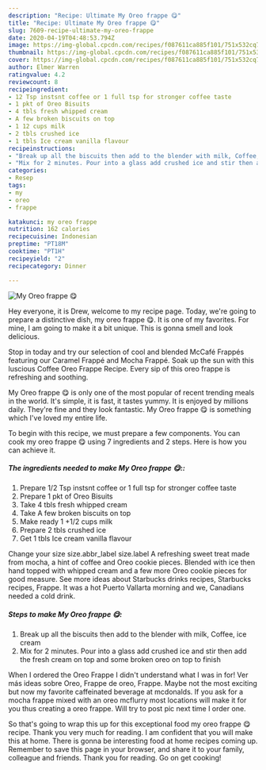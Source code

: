```yaml
---
description: "Recipe: Ultimate My Oreo frappe 😋"
title: "Recipe: Ultimate My Oreo frappe 😋"
slug: 7609-recipe-ultimate-my-oreo-frappe
date: 2020-04-19T04:48:53.794Z
image: https://img-global.cpcdn.com/recipes/f087611ca885f101/751x532cq70/my-oreo-frappe-😋-recipe-main-photo.jpg
thumbnail: https://img-global.cpcdn.com/recipes/f087611ca885f101/751x532cq70/my-oreo-frappe-😋-recipe-main-photo.jpg
cover: https://img-global.cpcdn.com/recipes/f087611ca885f101/751x532cq70/my-oreo-frappe-😋-recipe-main-photo.jpg
author: Elmer Warren
ratingvalue: 4.2
reviewcount: 8
recipeingredient:
- 12 Tsp instsnt coffee or 1 full tsp for stronger coffee taste
- 1 pkt of Oreo Bisuits
- 4 tbls fresh whipped cream
- A few broken biscuits on top
- 1 12 cups milk
- 2 tbls crushed ice
- 1 tbls Ice cream vanilla flavour
recipeinstructions:
- "Break up all the biscuits then add to the blender with milk, Coffee, ice cream"
- "Mix for 2 minutes. Pour into a glass add crushed ice and stir then add the fresh cream on top and some broken oreo on top to finish"
categories:
- Resep
tags:
- my
- oreo
- frappe

katakunci: my oreo frappe
nutrition: 162 calories
recipecuisine: Indonesian
preptime: "PT18M"
cooktime: "PT1H"
recipeyield: "2"
recipecategory: Dinner

---
```



![My Oreo frappe 😋](https://img-global.cpcdn.com/recipes/f087611ca885f101/751x532cq70/my-oreo-frappe-😋-recipe-main-photo.jpg)

Hey everyone, it is Drew, welcome to my recipe page. Today, we're going to prepare a distinctive dish, my oreo frappe 😋. It is one of my favorites. For mine, I am going to make it a bit unique. This is gonna smell and look delicious.

Stop in today and try our selection of cool and blended McCafé Frappés featuring our Caramel Frappé and Mocha Frappé. Soak up the sun with this luscious Coffee Oreo Frappe Recipe. Every sip of this oreo frappe is refreshing and soothing.

My Oreo frappe 😋 is only one of the most popular of recent trending meals in the world. It's simple, it is fast, it tastes yummy. It is enjoyed by millions daily. They're fine and they look fantastic. My Oreo frappe 😋 is something which I've loved my entire life.


To begin with this recipe, we must prepare a few components. You can cook my oreo frappe 😋 using 7 ingredients and 2 steps. Here is how you can achieve it.

##### The ingredients needed to make My Oreo frappe 😋::

1. Prepare 1/2 Tsp instsnt coffee or 1 full tsp for stronger coffee taste
1. Prepare 1 pkt of Oreo Bisuits
1. Take 4 tbls fresh whipped cream
1. Take A few broken biscuits on top
1. Make ready 1 +1/2 cups milk
1. Prepare 2 tbls crushed ice
1. Get 1 tbls Ice cream vanilla flavour


Change your size size.abbr_label size.label A refreshing sweet treat made from mocha, a hint of coffee and Oreo cookie pieces. Blended with ice then hand topped with whipped cream and a few more Oreo cookie pieces for good measure. See more ideas about Starbucks drinks recipes, Starbucks recipes, Frappe. It was a hot Puerto Vallarta morning and we, Canadians needed a cold drink. 

##### Steps to make My Oreo frappe 😋:

1. Break up all the biscuits then add to the blender with milk, Coffee, ice cream
1. Mix for 2 minutes. Pour into a glass add crushed ice and stir then add the fresh cream on top and some broken oreo on top to finish


When I ordered the Oreo Frappe I didn&#39;t understand what I was in for! Ver más ideas sobre Oreo, Frappe de oreo, Frappe. Maybe not the most exciting but now my favorite caffeinated beverage at mcdonalds. If you ask for a mocha frappe mixed with an oreo mcflurry most locations will make it for you thus creating a oreo frappe. Will try to post pic next time I order one. 

So that's going to wrap this up for this exceptional food my oreo frappe 😋 recipe. Thank you very much for reading. I am confident that you will make this at home. There is gonna be interesting food at home recipes coming up. Remember to save this page in your browser, and share it to your family, colleague and friends. Thank you for reading. Go on get cooking!
